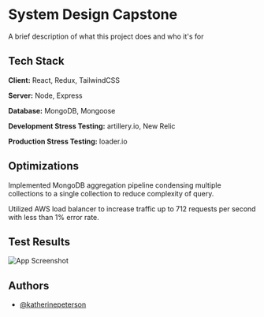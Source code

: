 
# System Design Capstone

A brief description of what this project does and who it's for


## Tech Stack

**Client:** React, Redux, TailwindCSS

**Server:** Node, Express

**Database:** MongoDB, Mongoose

**Development Stress Testing:** artillery.io, New Relic

**Production Stress Testing:** loader.io
## Optimizations

Implemented MongoDB aggregation pipeline condensing multiple collections to a single collection to reduce complexity of query.


Utilized AWS load balancer to increase traffic up to 712 requests per second with less than 1% error rate.

## Test Results

![App Screenshot](<img width="686" alt="Screen Shot 2021-07-03 at 10 58 42 AM" src="https://user-images.githubusercontent.com/70596098/124365612-e126c780-dc0e-11eb-81ab-bb9c36b16d0e.png">
)

  
## Authors

- [@katherinepeterson](https://github.com/sunkim0330)

